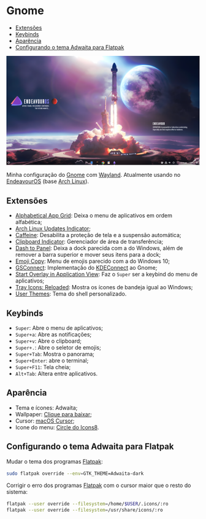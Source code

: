 # Gnome

- [Extensões](#extens%C3%B5es)
- [Keybinds](#keybinds)
- [Aparência](#aparência)
- [Configurando o tema Adwaita para Flatpak](#configurando-o-tema-adwaita-para-flatpak)

![](imagens/screenshot.png)

Minha configuração do [Gnome](https://www.gnome.org/) com [Wayland](https://wayland.freedesktop.org/). Atualmente usando no [EndeavourOS](https://endeavouros.com/) (base [Arch Linux](https://archlinux.org/)).

## Extensões

- [Alphabetical App Grid](https://extensions.gnome.org/extension/4269/alphabetical-app-grid/): Deixa o menu de aplicativos em ordem alfabética;
- [Arch Linux Updates Indicator](https://extensions.gnome.org/extension/1010/archlinux-updates-indicator/);
- [Caffeine](https://extensions.gnome.org/extension/517/caffeine/): Desabilita a proteção de tela e a suspensão automática;
- [Clipboard Indicator](https://extensions.gnome.org/extension/779/clipboard-indicator/): Gerenciador de área de transferência;
- [Dash to Panel](https://extensions.gnome.org/extension/1160/dash-to-panel/): Deixa a dock parecida com a do Windows, além de remover a barra superior e mover seus itens para a dock;
- [Emoji Copy](https://extensions.gnome.org/extension/6242/emoji-copy/): Menu de emojis parecido com a do Windows 10;
- [GSConnect](https://extensions.gnome.org/extension/1319/gsconnect/): Implementação do [KDEConnect](https://kdeconnect.kde.org/) ao Gnome;
- [Start Overlay in Application View](https://extensions.gnome.org/extension/5040/start-overlay-in-application-view/): Faz o `Super` ser a keybind do menu de aplicativos;
- [Tray Icons: Reloaded](https://extensions.gnome.org/extension/2890/tray-icons-reloaded/): Mostra os ícones de bandeja igual ao Windows;
- [User Themes](https://extensions.gnome.org/extension/19/user-themes/): Tema do shell personalizado.

## Keybinds

- `Super`: Abre o menu de aplicativos;
- `Super+a`: Abre as notificações;
- `Super+v`: Abre o clipboard;
- `Super+.`: Abre o seletor de emojis;
- `Super+Tab`: Mostra o panorama;
- `Super+Enter`: abre o terminal;
- `Super+F11`: Tela cheia;
- `Alt+Tab`: Altera entre aplicativos.

## Aparência

- Tema e ícones: Adwaita;
- Wallpaper: <a href="/pc/imagens/endeavouros-wallpaper.png" download>Clique para baixar</a>;
- Cursor: [macOS Cursor](https://www.pling.com/p/1408466);
- Icone do menu: [Circle do Icons8](https://icons8.com.br/icon/Y56BOL5zVXx6/circle).

## Configurando o tema Adwaita para Flatpak

Mudar o tema dos programas [Flatpak](https://flatpak.org/):

``` bash
sudo flatpak override --env=GTK_THEME=Adwaita-dark
```

Corrigir o erro dos programas [Flatpak](https://flatpak.org/) com o cursor maior que o resto do sistema:

``` bash
flatpak --user override --filesystem=/home/$USER/.icons/:ro
flatpak --user override --filesystem=/usr/share/icons/:ro
```
